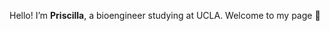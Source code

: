 Hello! I’m **Priscilla**, a bioengineer studying at UCLA. Welcome to my page 🌱 

<!---
priscilla-yang/priscilla-yang is a ✨ special ✨ repository because its `README.md` (this file) appears on your GitHub profile.
You can click the Preview link to take a look at your changes.
--->
